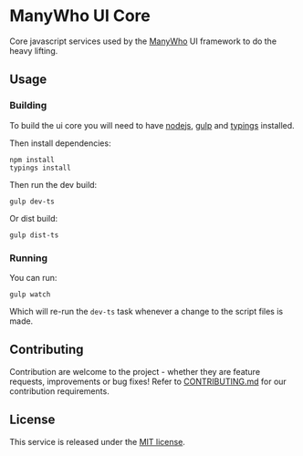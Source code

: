 # ManyWho UI Core

Core javascript services used by the [ManyWho](https://manywho.com) UI framework to do the heavy lifting.

## Usage

### Building

To build the ui core you will need to have [nodejs](http://nodejs.org/), [gulp](http://gulpjs.com/) and [typings](https://github.com/typings/typings) installed.

Then install dependencies:

```
npm install
typings install
```

Then run the dev build:

```
gulp dev-ts
```

Or dist build:

```
gulp dist-ts
```

### Running

You can run:

```
gulp watch
``` 

Which will re-run the `dev-ts` task whenever a change to the script files is made.

## Contributing

Contribution are welcome to the project - whether they are feature requests, improvements or bug fixes! Refer to 
[CONTRIBUTING.md](CONTRIBUTING.md) for our contribution requirements.

## License

This service is released under the [MIT license](https://opensource.org/licenses/MIT).